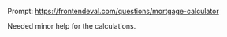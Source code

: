 Prompt: https://frontendeval.com/questions/mortgage-calculator

Needed minor help for the calculations. 